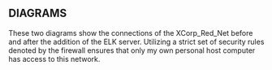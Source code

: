 ## DIAGRAMS
These two diagrams show the connections of the XCorp_Red_Net before and after the addition of the ELK server.  Utilizing a strict set of  security rules denoted by the firewall ensures that only my own personal host computer has access to this network.